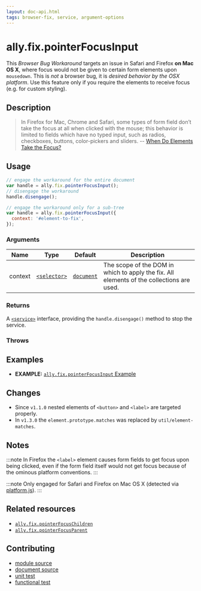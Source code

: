 ```yaml
---
layout: doc-api.html
tags: browser-fix, service, argument-options
---
```


# ally.fix.pointerFocusInput

This *Browser Bug Workaround* targets an issue in Safari and Firefox **on Mac OS X**, where focus would not be given to certain form elements upon `mousedown`. This is *not* a browser bug, it is *desired behavior by the OSX platform*. Use this feature only if you require the elements to receive focus (e.g. for custom styling).


## Description

> In Firefox for Mac, Chrome and Safari, some types of form field don’t take the focus at all when clicked with the mouse; this behavior is limited to fields which have no typed input, such as radios, checkboxes, buttons, color-pickers and sliders.
> -- [When Do Elements Take the Focus?](https://www.sitepoint.com/when-do-elements-take-the-focus/)


## Usage

```js
// engage the workaround for the entire document
var handle = ally.fix.pointerFocusInput();
// disengage the workaround
handle.disengage();
```

```js
// engage the workaround only for a sub-tree
var handle = ally.fix.pointerFocusInput({
  context: '#element-to-fix',
});
```

### Arguments

| Name | Type | Default | Description |
| ---- | ---- | ------- | ----------- |
| context | [`<selector>`](../concepts.md#selector) | [`document`](https://developer.mozilla.org/en-US/docs/Web/API/Document) | The scope of the DOM in which to apply the fix. All elements of the collections are used. |

### Returns

A [`<service>`](../concepts.md#service) interface, providing the `handle.disengage()` method to stop the service.

### Throws


## Examples

* **EXAMPLE:** [`ally.fix.pointerFocusInput` Example](./pointer-focus-input.example.html)


## Changes

* Since `v1.1.0` nested elements of `<button>` and `<label>` are targeted properly.
* In `v1.3.0` the `element.prototype.matches` was replaced by `util/element-matches`.


## Notes

:::note
In Firefox the `<label>` element causes form fields to get focus upon being clicked, even if the form field itself would not get focus because of the ominous platform conventions.
:::

:::note
Only engaged for Safari and Firefox on Mac OS X (detected via [platform.js](https://github.com/bestiejs/platform.js/)).
:::


## Related resources

* [`ally.fix.pointerFocusChildren`](pointer-focus-children.md)
* [`ally.fix.pointerFocusParent`](pointer-focus-parent.md)


## Contributing

* [module source](https://github.com/medialize/ally.js/blob/master/src/fix/pointer-focus-input.js)
* [document source](https://github.com/medialize/ally.js/blob/master/docs/api/fix/pointer-focus-input.md)
* [unit test](https://github.com/medialize/ally.js/blob/master/test/unit/fix.pointer-focus-input.test.js)
* [functional test](https://github.com/medialize/ally.js/blob/master/test/functional/fix.pointer-focus-input.test.js)

